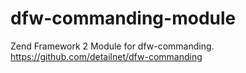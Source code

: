 # dfw-commanding-module
Zend Framework 2 Module for dfw-commanding. https://github.com/detailnet/dfw-commanding
